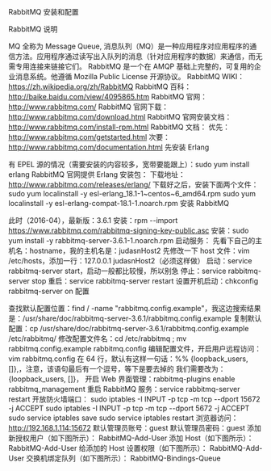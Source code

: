 RabbitMQ 安装和配置

RabbitMQ 说明

MQ 全称为 Message Queue, 消息队列（MQ）是一种应用程序对应用程序的通信方法。应用程序通过读写出入队列的消息（针对应用程序的数据）来通信，而无需专用连接来链接它们。
RabbitMQ 是一个在 AMQP 基础上完整的，可复用的企业消息系统。他遵循 Mozilla Public License 开源协议。
RabbitMQ WIKI：https://zh.wikipedia.org/zh/RabbitMQ
RabbitMQ 百科：http://baike.baidu.com/view/4095865.htm
RabbitMQ 官网：http://www.rabbitmq.com/
RabbitMQ 官网下载：http://www.rabbitmq.com/download.html
RabbitMQ 官网安装文档：http://www.rabbitmq.com/install-rpm.html
RabbitMQ 文档：
优先：http://www.rabbitmq.com/getstarted.html
次要：http://www.rabbitmq.com/documentation.html
先安装 Erlang

有 EPEL 源的情况（需要安装的内容较多，宽带要能跟上）：sudo yum install erlang
RabbitMQ 官网提供 Erlang 安装包：
下载地址：http://www.rabbitmq.com/releases/erlang/
下载好之后，安装下面两个文件：
sudo yum localinstall -y esl-erlang_18.1-1~centos~6_amd64.rpm
sudo yum localinstall -y esl-erlang-compat-18.1-1.noarch.rpm
安装 RabbitMQ

此时（2016-04），最新版：3.6.1
安装：rpm --import https://www.rabbitmq.com/rabbitmq-signing-key-public.asc
安装：sudo yum install -y rabbitmq-server-3.6.1-1.noarch.rpm
启动服务：
先看下自己的主机名：hostname，我的主机名是：judasnHost2
先修改一下 host 文件：vim /etc/hosts，添加一行：127.0.0.1 judasnHost2（必须这样做）
启动：service rabbitmq-server start，启动一般都比较慢，所以别急
停止：service rabbitmq-server stop
重启：service rabbitmq-server restart
设置开机启动：chkconfig rabbitmq-server on
配置

查找默认配置位置：find / -name "rabbitmq.config.example"，我这边搜索结果是：/usr/share/doc/rabbitmq-server-3.6.1/rabbitmq.config.example
复制默认配置：cp /usr/share/doc/rabbitmq-server-3.6.1/rabbitmq.config.example /etc/rabbitmq/
修改配置文件名：cd /etc/rabbitmq ; mv rabbitmq.config.example rabbitmq.config
编辑配置文件，开启用户远程访问：vim rabbitmq.config
在 64 行，默认有这样一句话：%% {loopback_users, []},，注意，该语句最后有一个逗号，等下是要去掉的
我们需要改为：{loopback_users, []}，
开启 Web 界面管理：rabbitmq-plugins enable rabbitmq_management
重启 RabbitMQ 服务：service rabbitmq-server restart
开放防火墙端口：
sudo iptables -I INPUT -p tcp -m tcp --dport 15672 -j ACCEPT
sudo iptables -I INPUT -p tcp -m tcp --dport 5672 -j ACCEPT
sudo service iptables save
sudo service iptables restart
浏览器访问：http://192.168.1.114:15672 默认管理员账号：guest 默认管理员密码：guest
添加新授权用户（如下图所示）：
RabbitMQ-Add-User
添加 Host（如下图所示）：
RabbitMQ-Add-User
给添加的 Host 设置权限（如下图所示）：
RabbitMQ-Add-User
交换机绑定队列（如下图所示）：
RabbitMQ-Bindings-Queue
